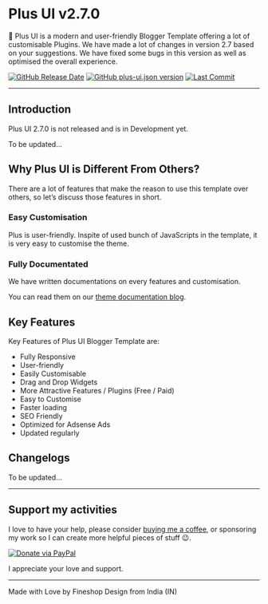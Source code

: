 # Plus UI v2.7.0

🥇 Plus UI is a modern and user-friendly Blogger Template offering a lot of customisable Plugins. We have made a lot of changes in version 2.7 based on your suggestions. We have fixed some bugs in this version as well as optimised the overall experience.

[![GitHub Release Date](https://img.shields.io/github/release-date/fineshop/plus-ui)](https://www.fineshopdesign.com/plus-ui/releases)
[![GitHub plus-ui.json version](https://img.shields.io/badge/dynamic/json?url=https://raw.githubusercontent.com/fineshop/plus-ui/2.7.0/plus-ui.json&label=version&query=product.version&color=blue)](https://www.fineshopdesign.com/plus-ui/versions)
[![Last Commit](https://img.shields.io/github/last-commit/fineshop/plus-ui/2.7.0)](https://www.fineshopdesign.com/plus-ui)

* * *

## Introduction

Plus UI 2.7.0 is not released and is in Development yet.

To be updated...

## Why Plus UI is Different From Others?

There are a lot of features that make the reason to use this template over others, so let’s discuss those features in short.

### Easy Customisation

Plus is user-friendly. Inspite of used bunch of JavaScripts in the template, it is very easy to customise the theme.

### Fully Documentated

We have written documentations on every features and customisation.

You can read them on our [theme documentation blog](https://theme.fineshopdesign.com/plus-ui).

## Key Features

Key Features of Plus UI Blogger Template are:

- Fully Responsive
- User-friendly
- Easily Customisable
- Drag and Drop Widgets
- More Attractive Features / Plugins (Free / Paid)
- Easy to Customise
- Faster loading
- SEO Friendly
- Optimized for Adsense Ads
- Updated regularly

## Changelogs

To be updated...

* * *

## Support my activities

I love to have your help, please consider [buying me a coffee](https://www.paypal.me/fineshopdesign), or sponsoring my work so I can create more helpful pieces of stuff 😉.

[![Donate via PayPal](https://img.shields.io/badge/Donate-Paypal-blue)](https://www.paypal.me/fineshopdesign)

I appreciate your love and support.

* * *

Made with Love by Fineshop Design from India (IN)
